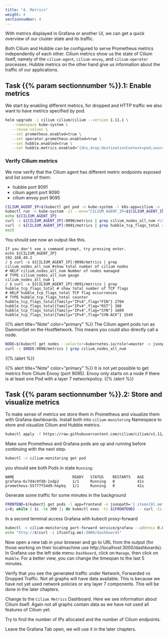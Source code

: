 ```yaml
---
title: "4. Metrics"
weight: 4
sectionnumber: 4
---
```


With metrics displayed in Grafana or another UI, we can get a quick overview of our cluster state and its traffic.

Both Cilium and Hubble can be configured to serve Prometheus metrics independently of each other. Cilium metrics show us the state of Cilium itself, namely of the `cilium-agent`, `cilium-envoy`, and `cilium-operator` processes.
Hubble metrics on the other hand give us information about the traffic of our applications.


## Task {{% param sectionnumber %}}.1:  Enable metrics

We start by enabling different metrics, for dropped and HTTP traffic we also want to have metrics specified by pod.

```bash
helm upgrade -i cilium cilium/cilium --version 1.11.1 \
   --namespace kube-system \
   --reuse-values \
   --set prometheus.enabled=true \
   --set operator.prometheus.enabled=true \
   --set hubble.enabled=true \
   --set hubble.metrics.enabled="{dns,drop:destinationContext=pod;sourceContext=pod,tcp,flow,port-distribution,icmp,http:destinationContext=pod}"
```


### Verify Cilium metrics

We now verify that the Cilium agent has different metric endpoints exposed and list some of them:

* hubble port 9091
* cilium agent port 9090
* cilium envoy port 9095

```bash
CILIUM_AGENT_IP=$(kubectl get pod -n kube-system -l k8s-app=cilium -o jsonpath="{.items[0].status.hostIP}")
kubectl run -n kube-system -it --env="CILIUM_AGENT_IP=${CILIUM_AGENT_IP}" --rm curl --image=curlimages/curl -- sh
echo ${CILIUM_AGENT_IP}
curl -s ${CILIUM_AGENT_IP}:9090/metrics | grep cilium_nodes_all_num #show total number of cilium nodes
curl -s ${CILIUM_AGENT_IP}:9091/metrics | grep hubble_tcp_flags_total # show total number of TCP flags
exit
```
You should see now an output like this.
```
If you don't see a command prompt, try pressing enter.
echo ${CILIUM_AGENT_IP}
192.168.49.2
/ $ curl -s ${CILIUM_AGENT_IP}:9090/metrics | grep cilium_nodes_all_num #show total number of cilium nodes
# HELP cilium_nodes_all_num Number of nodes managed
# TYPE cilium_nodes_all_num gauge
cilium_nodes_all_num 1
/ $ curl -s ${CILIUM_AGENT_IP}:9091/metrics | grep hubble_tcp_flags_total # show total number of TCP flags
# HELP hubble_tcp_flags_total TCP flag occurrences
# TYPE hubble_tcp_flags_total counter
hubble_tcp_flags_total{family="IPv4",flag="FIN"} 2704
hubble_tcp_flags_total{family="IPv4",flag="RST"} 388
hubble_tcp_flags_total{family="IPv4",flag="SYN"} 1609
hubble_tcp_flags_total{family="IPv4",flag="SYN-ACK"} 1549
```
{{% alert title="Note" color="primary" %}}
The Cilium agent pods run as DaemonSet on the HostNetwork. This means you could also directly call a node.
```bash
NODE=$(kubectl get nodes --selector=kubernetes.io/role!=master -o jsonpath={.items[*].status.addresses[?\(@.type==\"InternalIP\"\)].address})
curl -s $NODE:9090/metrics | grep cilium_nodes_all_num
```
{{% /alert %}}

{{% alert title="Note" color="primary" %}}
It is not yet possible to get metrics from Cilium Envoy (port 9095). Envoy only starts on a node if there is at least one Pod with a layer 7 networkpolicy.
{{% /alert %}}


## Task {{% param sectionnumber %}}.2:  Store and visualize metrics

To make sense of metrics we store them in Prometheus and visualize them with Grafana dashboards.
Install both into `cilium-monitoring` Namespace to store and visualize Cilium and Hubble metrics.
```bash
kubectl apply -f https://raw.githubusercontent.com/cilium/cilium/v1.11/examples/kubernetes/addons/prometheus/monitoring-example.yaml
```

Make sure Prometheus and Grafana pods are up and running before continuing with the next step.

```bash
kubectl -n cilium-monitoring get pod
```
you should see both Pods in state `Running`:

```
NAME                          READY   STATUS    RESTARTS   AGE
grafana-6c7d4c9fd8-2xdp2      1/1     Running   0          41s
prometheus-55777f54d9-hkpkq   1/1     Running   0          41s
```


Generate some traffic for some minutes in the background
```bash
FRONTEND=$(kubectl get pods -l app=frontend -o jsonpath='{.items[0].metadata.name}')
i=0; while [ $i -le 300 ]; do kubectl exec -ti ${FRONTEND} -- curl -Is backend:8080; sleep 1; ((i++)); done &
```


In a second terminal access Grafana with kubectl proxy-forward
```bash
kubectl -n cilium-monitoring port-forward service/grafana --address 0.0.0.0 --address :: 3000:3000 &
echo "http://$(curl -s ifconfig.me):3000/dashboards"
```

Now open a new tab in your browser and go to URL from the output (for those working on their localmachine use http://localhost:3000/dashboards). In Grafana use the left side menu: `Dashboard`, click on `Manage`, then click on `Hubble`. For a better view, you can change the timespan to the last 5 minutes.

Verify that you see the generated traffic under Network, Forwarded vs Dropped Traffic. Not all graphs will have data available. This is because we have not yet used network policies or any layer 7 components. This will be done in the later chapters.

Change to the  `Cilium Metrics` Dashboard. Here we see information about Cilium itself. Again not all graphs contain data as we have not used all features of Cilium yet.

Try to find the number of IPs allocated and the number of Cilium endpoints.

Leave the Grafana Tab open, we will use it in the later chapters.
